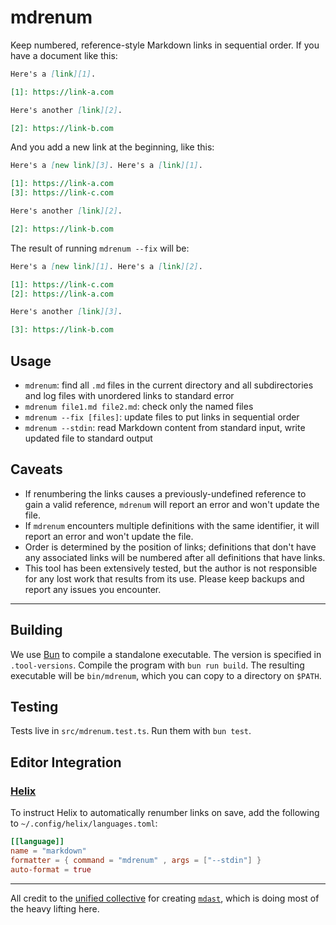 # mdrenum

Keep numbered, reference-style Markdown links in sequential order. If you have a document like this:

```markdown
Here's a [link][1].

[1]: https://link-a.com

Here's another [link][2].

[2]: https://link-b.com
````

And you add a new link at the beginning, like this:

```markdown
Here's a [new link][3]. Here's a [link][1].

[1]: https://link-a.com
[3]: https://link-c.com

Here's another [link][2].

[2]: https://link-b.com
````

The result of running `mdrenum --fix` will be:

```markdown
Here's a [new link][1]. Here's a [link][2].

[1]: https://link-c.com
[2]: https://link-a.com

Here's another [link][3].

[3]: https://link-b.com
```

## Usage

* `mdrenum`: find all `.md` files in the current directory and all subdirectories and log files with unordered links to standard error
* `mdrenum file1.md file2.md`: check only the named files
* `mdrenum --fix [files]`: update files to put links in sequential order
* `mdrenum --stdin`: read Markdown content from standard input, write updated file to standard output

## Caveats

* If renumbering the links causes a previously-undefined reference to gain a valid reference, `mdrenum` will report an error and won't update the file.
* If `mdrenum` encounters multiple definitions with the same identifier, it will report an error and won't update the file.
* Order is determined by the position of links; definitions that don't have any associated links will be numbered after all definitions that have links.
* This tool has been extensively tested, but the author is not responsible for any lost work that results from its use. Please keep backups and report any issues you encounter.

---

## Building

We use [Bun][1] to compile a standalone executable. The version is specified in `.tool-versions`. Compile the program with `bun run build`. The resulting executable will be `bin/mdrenum`, which you can copy to a directory on `$PATH`.

[1]: https://bun.sh/

## Testing

Tests live in `src/mdrenum.test.ts`. Run them with `bun test`.

## Editor Integration

### [Helix][2]

To instruct Helix to automatically renumber links on save, add the following to `~/.config/helix/languages.toml`:

```toml
[[language]]
name = "markdown"
formatter = { command = "mdrenum" , args = ["--stdin"] }
auto-format = true
```

[2]: https://helix-editor.com/

---

All credit to the [unified collective][3] for creating [`mdast`][4], which is doing most of the heavy lifting here.

[3]: https://unifiedjs.com/
[4]: https://github.com/syntax-tree/mdast
